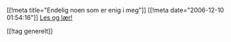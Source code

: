 [[!meta  title="Endelig noen som er enig i meg"]]
[[!meta  date="2006-12-10 01:54:16"]]
<a href="http://www.aperitif.no/?id=99358">Les og lær!</a>

[[!tag  generelt]]